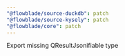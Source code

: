 ```yaml
---
"@flowblade/source-duckdb": patch
"@flowblade/source-kysely": patch
"@flowblade/core": patch
---
```


Export missing QResultJsonifiable type
